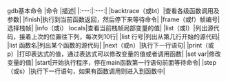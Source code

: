  gdb基本命令
|命令 |描述|
|:---:|:---:|
|backtrace（或bt）|查看各级函数调用及参数|
|finish|执行到当前函数返回，然后停下来等待命令|
|frame（或f）帧编号|选择栈帧|
|info（或i） locals|查看当前栈帧局部变量的值|
|list（或l）|列出源代码，接着上次的位置往下列，每次列10行|
|list 行号|列出从第几行开始的源代码|
|list 函数名|列出某个函数的源代码|
|next（或n）|执行下一行语句|
|print（或p）|打印表达式的值，通过表达式可以修改变量的值或者调用函数|
|set var|修改变量的值|
|start|开始执行程序，停在main函数第一行语句前面等待命令|
|step（或s）|执行下一行语句，如果有函数调用则进入到函数中|
